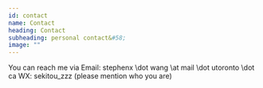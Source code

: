 ```yaml
---
id: contact
name: Contact
heading: Contact
subheading: personal contact&#58;
image: ""
---
```


You can reach me via 
Email: stephenx \dot wang \at mail \dot utoronto \dot ca
WX: sekitou_zzz (please mention who you are)
